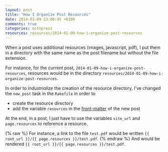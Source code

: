 ```yaml
---
layout: post
title: "How I Organize Post Resources"
date: 2014-01-09 23:08:45 +0100
comments: true
categories: octopress
resources: resources/2014-01-09-how-i-organize-post-resources
---
```


When a post uses additional resources (images, javascript, pdf), I put them 
in a directory with the same name as the post filename but without the file extension.

For instance, for the current post, `2014-01-09-how-i-organize-post-resources`, resources
would be in the directory `resources/2014-01-09-how-i-organize-post-resources`.

In order to _industrialize_ the creation of the resource directory, I've changed 
the `new_post` task in the `Rakefile` in order to

* create the resource directory
* add the variable `resources` in the [front-matter](http://jekyllrb.com/docs/frontmatter/) of the new post

At the end, in a post, I just have to use the variables `site_url` and `page.resources` to
reference a resource.

{% raw %} 
For instance, a link to the file `test.pdf` would be written `{{ root_url }}/{{ page.resources }}/test.pdf`.
{% endraw %} 
And would be rendered `{{ root_url }}/{{ page.resources }}/test.pdf`.



    


